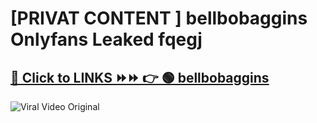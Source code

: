 
 # [PRIVAT CONTENT ] bellbobaggins Onlyfans Leaked fqegj

## <h2><a href="https://clipsfans.com/bellbobaggins&ref=git">🔗 Click to LINKS ⏩⏩ 👉 🟢 bellbobaggins </a></h2>

<a href="https://clipsfans.com/bellbobaggins&ref=git" rel="nofollow" data-target="animated-image.originalLink"><img src="https://i.ibb.co.com/xMMVF88/686577567.gif" alt="Viral Video Original" style="max-width: 100%; display: inline-block;" data-target="animated-image.originalImage"></a>

